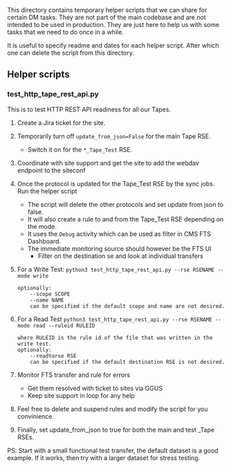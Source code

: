This directory contains temporary helper scripts that we can share for certain DM tasks. 
They are not part of the main codebase and are not intended to be used in production. They are just here to help us with some tasks that we need to do once in a while.

It is useful to specify readme and dates for each helper script.
After which one can delete the script from this directory.

## Helper scripts

### test_http_tape_rest_api.py

This is to test HTTP REST API readiness for all our Tapes.

1. Create a Jira ticket for the site. 
2. Temporarily turn off `update_from_json=False` for the main Tape RSE.
    - Switch it on for the `*_Tape_Test` RSE.
3. Coordinate with site support and get the site to add the webdav endpoint to the siteconf
4. Once the protocol is updated for the Tape_Test RSE by the sync jobs. Run the helper script
    - The script will delete the other protocols and set update from json to false. 
    - It will also create a rule to and from the Tape_Test RSE depending on the mode.
    - It uses the `Debug` activity which can be used as filter in CMS FTS Dashboard.
    - The immediate monitoring source should however be the FTS UI
       - Filter on the destination se and look at individual transfers

5. For a Write Test: `python3 test_http_tape_rest_api.py --rse RSENAME --mode write`
    ```
    optionally:
        --scope SCOPE
        --name NAME
        can be specified if the default scope and name are not desired.
    ```
6. For a Read Test `python3 test_http_tape_rest_api.py --rse RSENAME --mode read --ruleid RULEID`
    ```    
    where RULEID is the rule id of the file that was written in the write test.
    optionally:
        --readtorse RSE
        can be specified if the default destination RSE is not desired.
    ```
7. Monitor FTS transfer and rule for errors
   - Get them resolved with ticket to sites via GGUS
   - Keep site support in loop for any help

8. Feel free to delete and suspend rules and modify the script for you convinience.

9. Finally, set update_from_json to true for both the main and test _Tape RSEs.

PS: Start with a small functional test transfer, the default dataset is a good example.
If it works, then try with a larger dataset for stress testing.